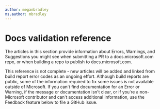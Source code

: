 ```yaml
---
author: meganbradley
ms.author: mbradley
---
```

# Docs validation reference

The articles in this section provide information about Errors, Warnings, and Suggestions you might see when submitting a PR to a docs.microsoft.com repo, or when building a repo to publish to docs.microsoft.com.

This reference is not complete - new articles will be added and linked from build report error codes as an ongoing effort. Although build reports are public, some of the information required to fix some issues is not available outside of Microsoft. If you can't find documentation for an Error or Warning, if the message or documentation isn't clear, or if you're a non-Microsoft contributor and can't access additional information, use the Feedback feature below to file a GitHub issue.